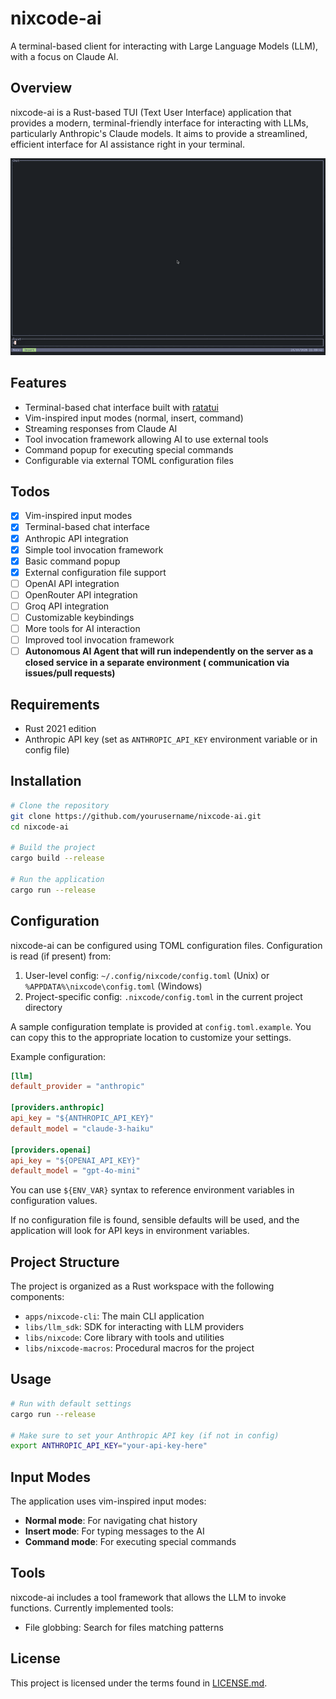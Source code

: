 # nixcode-ai

A terminal-based client for interacting with Large Language Models (LLM), with a focus on Claude AI.

## Overview

nixcode-ai is a Rust-based TUI (Text User Interface) application that provides a modern, terminal-friendly interface for
interacting with LLMs, particularly Anthropic's Claude models. It aims to provide a streamlined, efficient interface for
AI assistance right in your terminal.

![](assets/showcase-1.gif)

## Features

- Terminal-based chat interface built with [ratatui](https://github.com/ratatui-org/ratatui)
- Vim-inspired input modes (normal, insert, command)
- Streaming responses from Claude AI
- Tool invocation framework allowing AI to use external tools
- Command popup for executing special commands
- Configurable via external TOML configuration files

## Todos

- [x] Vim-inspired input modes
- [x] Terminal-based chat interface
- [x] Anthropic API integration
- [x] Simple tool invocation framework
- [x] Basic command popup
- [x] External configuration file support
- [ ] OpenAI API integration
- [ ] OpenRouter API integration
- [ ] Groq API integration
- [ ] Customizable keybindings
- [ ] More tools for AI interaction
- [ ] Improved tool invocation framework
- [ ] **Autonomous AI Agent that will run independently on the server as a closed service in a separate environment (
  communication via issues/pull requests)**

## Requirements

- Rust 2021 edition
- Anthropic API key (set as `ANTHROPIC_API_KEY` environment variable or in config file)

## Installation

```bash
# Clone the repository
git clone https://github.com/yourusername/nixcode-ai.git
cd nixcode-ai

# Build the project
cargo build --release

# Run the application
cargo run --release
```

## Configuration

nixcode-ai can be configured using TOML configuration files. Configuration is read (if present) from:
1. User-level config: `~/.config/nixcode/config.toml` (Unix) or `%APPDATA%\nixcode\config.toml` (Windows)
2. Project-specific config: `.nixcode/config.toml` in the current project directory

A sample configuration template is provided at `config.toml.example`. You can copy this to the appropriate location to customize your settings.

Example configuration:
```toml
[llm]
default_provider = "anthropic"

[providers.anthropic]
api_key = "${ANTHROPIC_API_KEY}"
default_model = "claude-3-haiku"

[providers.openai]
api_key = "${OPENAI_API_KEY}"
default_model = "gpt-4o-mini"
```

You can use `${ENV_VAR}` syntax to reference environment variables in configuration values.

If no configuration file is found, sensible defaults will be used, and the application will look for API keys in environment variables.

## Project Structure

The project is organized as a Rust workspace with the following components:

- `apps/nixcode-cli`: The main CLI application
- `libs/llm_sdk`: SDK for interacting with LLM providers
- `libs/nixcode`: Core library with tools and utilities
- `libs/nixcode-macros`: Procedural macros for the project

## Usage

```bash
# Run with default settings
cargo run --release

# Make sure to set your Anthropic API key (if not in config)
export ANTHROPIC_API_KEY="your-api-key-here"
```

## Input Modes

The application uses vim-inspired input modes:
- **Normal mode**: For navigating chat history
- **Insert mode**: For typing messages to the AI
- **Command mode**: For executing special commands

## Tools

nixcode-ai includes a tool framework that allows the LLM to invoke functions. Currently implemented tools:

- File globbing: Search for files matching patterns

## License

This project is licensed under the terms found in [LICENSE.md](LICENSE.md).